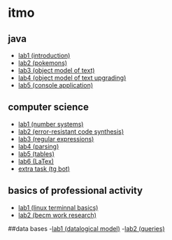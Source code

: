 # itmo

## java
- [lab1 (introduction)](https://github.com/7Kseniya/itmo/tree/main/1st%20semester/programming/lab1)
- [lab2 (pokemons)](https://github.com/7Kseniya/lab2)
- [lab3 (object model of text)](https://github.com/7Kseniya/lab3)
- [lab4 (object model of text upgrading)](https://github.com/7Kseniya/lab4)
- [lab5 (console application)](https://github.com/7Kseniya/lab5/tree/main)

## computer science 
- [lab1 (number systems)](https://github.com/7Kseniya/itmo/tree/main/1st%20semester/computer%20science/lab1)
- [lab2 (error-resistant code synthesis)](https://github.com/7Kseniya/itmo/tree/main/1st%20semester/computer%20science/lab2)
- [lab3 (regular expressions)](https://github.com/7Kseniya/itmo/tree/main/1st%20semester/computer%20science/lab3)
- [lab4 (parsing)](https://github.com/7Kseniya/itmo/tree/main/1st%20semester/computer%20science/lab4)
- [lab5 (tables)](https://github.com/7Kseniya/itmo/tree/main/1st%20semester/computer%20science/lab5)
- [lab6 (LaTex)](https://github.com/7Kseniya/itmo/tree/main/1st%20semester/computer%20science/lab6)
- [extra task (tg bot)](https://github.com/7Kseniya/itmo/tree/main/1st%20semester/computer%20science/extra_task)

## basics of professional activity
- [lab1 (linux terminnal basics)](https://github.com/7Kseniya/itmo/tree/main/1st%20semester/bpa/lab1)
- [lab2 (becm work research)](https://github.com/7Kseniya/itmo/tree/main/1st%20semester/bpa/lab2)

##data bases
-[lab1 (datalogical model)](https://github.com/7Kseniya/itmo/tree/main/2nd%20semester/databases/lab1)
-[lab2 (queries)]()
